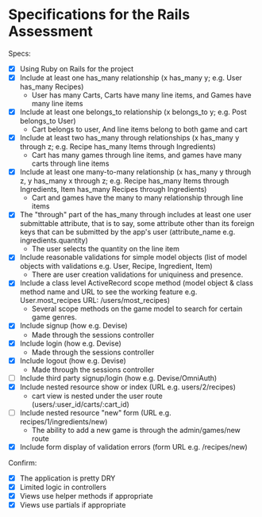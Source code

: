 # Specifications for the Rails Assessment

Specs:
- [x] Using Ruby on Rails for the project
- [x] Include at least one has_many relationship (x has_many y; e.g. User has_many Recipes)
    - User has many Carts, Carts have many line items, and Games have many line items
- [x] Include at least one belongs_to relationship (x belongs_to y; e.g. Post belongs_to User)
    - Cart belongs to user, And line items belong to both game and cart
- [x] Include at least two has_many through relationships (x has_many y through z; e.g. Recipe has_many Items through Ingredients)
    - Cart has many games through line items, and games have many carts through line items
- [x] Include at least one many-to-many relationship (x has_many y through z, y has_many x through z; e.g. Recipe has_many Items through Ingredients, Item has_many Recipes through Ingredients)
    - Cart and games have the many to many relationship through line items
- [x] The "through" part of the has_many through includes at least one user submittable attribute, that is to say, some attribute other than its foreign keys that can be submitted by the app's user (attribute_name e.g. ingredients.quantity)
    - The user selects the quantity on the line item
- [x] Include reasonable validations for simple model objects (list of model objects with validations e.g. User, Recipe, Ingredient, Item)
    - There are user creation validations for uniquiness and presence.
- [x] Include a class level ActiveRecord scope method (model object & class method name and URL to see the working feature e.g. User.most_recipes URL: /users/most_recipes)
    - Several scope methods on the game model to search for certain game genres.
- [x] Include signup (how e.g. Devise)
    - Made through the sessions controller
- [x] Include login (how e.g. Devise)
    - Made through the sessions controller
- [x] Include logout (how e.g. Devise)
    - Made through the sessions controller
- [ ] Include third party signup/login (how e.g. Devise/OmniAuth)
- [x] Include nested resource show or index (URL e.g. users/2/recipes)
    - cart view is nested under the user route (users/:user_id/carts/:cart_id)
- [ ] Include nested resource "new" form (URL e.g. recipes/1/ingredients/new)
    - The ability to add a new game is through the admin/games/new route
- [x] Include form display of validation errors (form URL e.g. /recipes/new)

Confirm:
- [x] The application is pretty DRY
- [x] Limited logic in controllers
- [x] Views use helper methods if appropriate
- [x] Views use partials if appropriate
